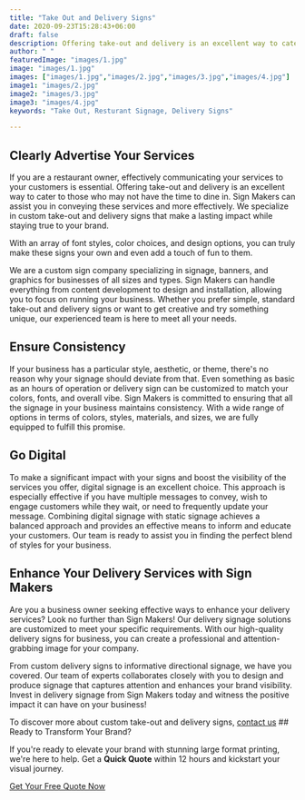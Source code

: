 ```yaml
---
title: "Take Out and Delivery Signs"
date: 2020-09-23T15:28:43+06:00
draft: false
description: Offering take-out and delivery is an excellent way to cater to those who may not have the time to dine in. Sign Makers can assist you in conveying these services and more effectively
author: " "
featuredImage: "images/1.jpg"
image: "images/1.jpg"
images: ["images/1.jpg","images/2.jpg","images/3.jpg","images/4.jpg"]
image1: "images/2.jpg"
image2: "images/3.jpg"
image3: "images/4.jpg"
keywords: "Take Out, Resturant Signage, Delivery Signs"

---
```

## Clearly Advertise Your Services

If you are a restaurant owner, effectively communicating your services to your customers is essential. Offering take-out and delivery is an excellent way to cater to those who may not have the time to dine in. Sign Makers can assist you in conveying these services and more effectively. We specialize in custom take-out and delivery signs that make a lasting impact while staying true to your brand.

With an array of font styles, color choices, and design options, you can truly make these signs your own and even add a touch of fun to them.

We are a custom sign company specializing in signage, banners, and graphics for businesses of all sizes and types. Sign Makers can handle everything from content development to design and installation, allowing you to focus on running your business. Whether you prefer simple, standard take-out and delivery signs or want to get creative and try something unique, our experienced team is here to meet all your needs.

## Ensure Consistency

If your business has a particular style, aesthetic, or theme, there's no reason why your signage should deviate from that. Even something as basic as an hours of operation or delivery sign can be customized to match your colors, fonts, and overall vibe. Sign Makers is committed to ensuring that all the signage in your business maintains consistency. With a wide range of options in terms of colors, styles, materials, and sizes, we are fully equipped to fulfill this promise.

## Go Digital

To make a significant impact with your signs and boost the visibility of the services you offer, digital signage is an excellent choice. This approach is especially effective if you have multiple messages to convey, wish to engage customers while they wait, or need to frequently update your message. Combining digital signage with static signage achieves a balanced approach and provides an effective means to inform and educate your customers. Our team is ready to assist you in finding the perfect blend of styles for your business.

## Enhance Your Delivery Services with Sign Makers

Are you a business owner seeking effective ways to enhance your delivery services? Look no further than Sign Makers! Our delivery signage solutions are customized to meet your specific requirements. With our high-quality delivery signs for business, you can create a professional and attention-grabbing image for your company.

From custom delivery signs to informative directional signage, we have you covered. Our team of experts collaborates closely with you to design and produce signage that captures attention and enhances your brand visibility. Invest in delivery signage from Sign Makers today and witness the positive impact it can have on your business!

To discover more about custom take-out and delivery signs, [contact us](#) ## Ready to Transform Your Brand?

If you're ready to elevate your brand with stunning large format printing, we're here to help. Get a **Quick Quote** within 12 hours and kickstart your visual journey.

[Get Your Free Quote Now](/quotation-form/)
